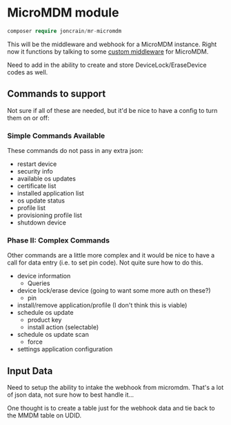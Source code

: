 # MicroMDM module

```php
composer require joncrain/mr-micromdm
```

This will be the middleware and webhook for a MicroMDM instance. Right now it functions by talking to some [custom middleware](https://joncrain.github.io/2018/11/08/micromdm_munki_partiii.html) for MicroMDM. 

Need to add in the ability to create and store DeviceLock/EraseDevice codes as well.

## Commands to support

Not sure if all of these are needed, but it'd be nice to have a config to turn them on or off:

### Simple Commands Available
These commands do not pass in any extra json:
* restart device
* security info
* available os updates
* certificate list
* installed application list
* os update status
* profile list
* provisioning profile list
* shutdown device

### Phase II: Complex Commands
Other commands are a little more complex and it would be nice to have a call for data entry (i.e. to set pin code). Not quite sure how to do this.

* device information
    * Queries
* device lock/erase device (going to want some more auth on these?)
    * pin 
* install/remove application/profile (I don't think this is viable)
* schedule os update
    * product key
    * install action (selectable)
* schedule os update scan
    * force
* settings application configuration

## Input Data

Need to setup the ability to intake the webhook from micromdm. That's a lot of json data, not sure how to best handle it...

One thought is to create a table just for the webhook data and tie back to the MMDM table on UDID.
